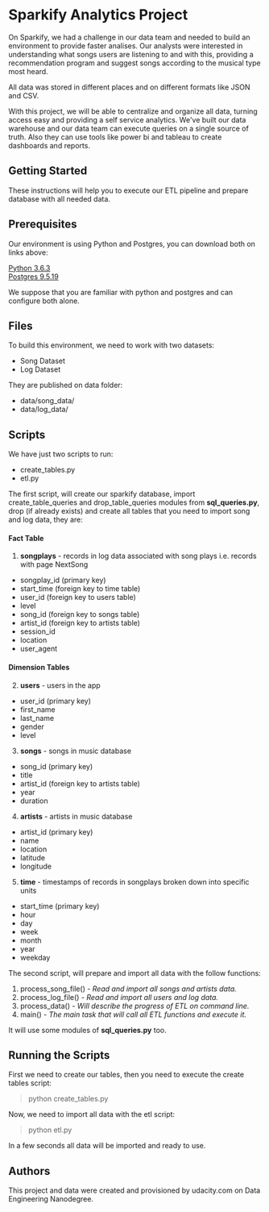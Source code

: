 # Sparkify Analytics Project

On Sparkify, we had a challenge in our data team and needed to build an environment to provide faster analises.
Our analysts were interested in understanding what songs users are listening to and with this, providing a recommendation program 
and suggest songs according to the musical type most heard.

All data was stored in different places and on different formats like JSON and CSV.

With this project, we will be able to centralize and organize all data, turning access easy and providing a self service analytics. 
We've built our data warehouse and our data team can execute queries on a single source of truth.
Also they can use tools like power bi and tableau to create dashboards and reports.

## Getting Started

These instructions will help you to execute our ETL pipeline and prepare database with all needed data.

## Prerequisites

Our environment is using Python and Postgres, you can download both on links above:

[Python 3.6.3](https://www.python.org/downloads/release/python-363/) <br>
[Postgres 9.5.19](https://www.postgresql.org/download/)

We suppose that you are familiar with python and postgres and can configure both alone.

## Files

To build this environment, we need to work with two datasets:

* Song Dataset
* Log Dataset

They are published on data folder:

* data/song_data/ <br>
* data/log_data/

## Scripts

We have just two scripts to run:

* create_tables.py
* etl.py

The first script, will create our sparkify database, import create_table_queries and drop_table_queries modules from **sql_queries.py**, 
drop (if already exists) and create all tables that you need to import song and log data, they are:

#### Fact Table
1. **songplays** - records in log data associated with song plays i.e. records with page NextSong
* songplay_id (primary key)
* start_time (foreign key to time table)
* user_id (foreign key to users table)
* level
* song_id (foreign key to songs table)
* artist_id (foreign key to artists table)
* session_id
* location
* user_agent

#### Dimension Tables
2. **users** - users in the app
* user_id (primary key)
* first_name
* last_name
* gender
* level
3. **songs** - songs in music database
* song_id (primary key)
* title
* artist_id (foreign key to artists table)
* year
* duration
4. **artists** - artists in music database
* artist_id (primary key)
* name
* location
* latitude
* longitude
5. **time** - timestamps of records in songplays broken down into specific units
* start_time (primary key)
* hour
* day
* week
* month
* year
* weekday

The second script, will prepare and import all data with the follow functions:

1. process_song_file() - _Read and import all songs and artists data._
2. process_log_file() - _Read and import all users and log data._
3. process_data() - _Will describe the progress of ETL on command line._
4. main() - _The main task that will call all ETL functions and execute it._

It will use some modules of **sql_queries.py** too.

## Running the Scripts

First we need to create our tables, then you need to execute the create tables script:

> python create_tables.py

Now, we need to import all data with the etl script:

> python etl.py

In a few seconds all data will be imported and ready to use.

## Authors

This project and data were created and provisioned by udacity.com on Data Engineering Nanodegree.